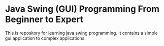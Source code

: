 # Java Swing (GUI) Programming From Beginner to Expert

This is repository for learning java swing programming. It contains a simple gui application to complex applications.
